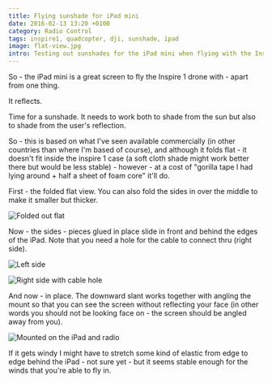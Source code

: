 ```yaml
---
title: Flying sunshade for iPad mini
date: 2016-02-13 13:20 +0100
category: Radio Control
tags: inspire1, quadcopter, dji, sunshade, ipad
image: flat-view.jpg
intro: Testing out sunshades for the iPad mini when flying with the Inspire
---
```


So - the iPad mini is a great screen to fly the Inspire 1 drone with - apart from one thing.

It reflects.

Time for a sunshade. It needs to work both to shade from the sun but also to shade from the user's reflection.

So - this is based on what I've seen available commercially (in other countries than where I'm based of course), and although it folds flat - it doesn't fit inside the inspire 1 case (a soft cloth shade might work better there but would be less stable) - however - at a cost of "gorilla tape I had lying around + half a sheet of foam core" it'll do.

First - the folded flat view. You can also fold the sides in over the middle to make it smaller but thicker.

![Folded out flat](/images/posts/2016/02/flat-view.jpg)

Now - the sides - pieces glued in place slide in front and behind the edges of the iPad. Note that you need a hole for the cable to connect thru (right side).

![Left side](/images/posts/2016/02/left-side.jpg)

![Right side with cable hole](/images/posts/2016/02/right-side.jpg)

And now - in place. The downward slant works together with angling the mount so that you can see the screen without reflecting your face (in other words you should not be looking face on - the screen should be angled away from you).

![Mounted on the iPad and radio](/images/posts/2016/02/top-view.jpg)

If it gets windy I might have to stretch some kind of elastic from edge to edge behind the iPad - not sure yet - but it seems stable enough for the winds that you're able to fly in.
